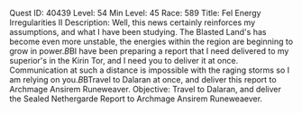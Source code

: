 Quest ID: 40439
Level: 54
Min Level: 45
Race: 589
Title: Fel Energy Irregularities II
Description: Well, this news certainly reinforces my assumptions, and what I have been studying. The Blasted Land's has become even more unstable, the energies within the region are beginning to grow in power.$B$BI have been preparing a report that I need delivered to my superior's in the Kirin Tor, and I need you to deliver it at once. Communication at such a distance is impossible with the raging storms so I am relying on you.$B$BTravel to Dalaran at once, and deliver this report to Archmage Ansirem Runeweaver.
Objective: Travel to Dalaran, and deliver the Sealed Nethergarde Report to Archmage Ansirem Runeweaever.

